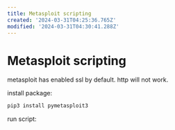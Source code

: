 ```yaml
---
title: Metasploit scripting
created: '2024-03-31T04:25:36.765Z'
modified: '2024-03-31T04:30:41.288Z'
---
```


# Metasploit scripting

metasploit has enabled ssl by default. http will not work.

install package:

```bash
pip3 install pymetasploit3
```

run script:

```python


```
